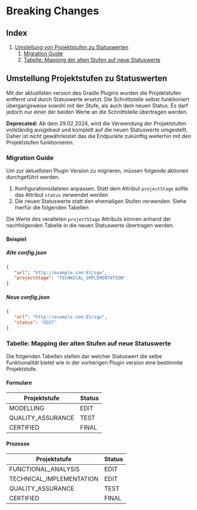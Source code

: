 # Breaking Changes

## Index

1. [Umstellung von Projektstufen zu Statuswerten](#umstellung-projektstufen-zu-statuswerten)
   1. [Migration Guide](#migration-guide)
   2. [Tabelle: Mapping der alten Stufen auf neue Statuswerte](#tabelle-mapping-der-alten-stufen-auf-neue-statuswerte)

## Umstellung Projektstufen zu Statuswerten

Mit der aktuellsten version des Gradle Plugins wurden die Projektstufen entfernt und durch
Statuswerte ersetzt. 
Die Schnittstelle selbst funktioniert übergangsweise sowohl mit der Stufe, als auch dem neuen Status.
Es darf jedoch nur einer der beiden Werte an die Schnittstelle übertragen werden.

**Deprecated:** Ab dem 29.02.2024, wird die Verwendung der Projektstufen vollständig ausgebaut 
und komplett auf die neuen Statuswerte umgestellt. Daher ist nicht gewährleistet das die Endpunkte
zukünftig weiterhin mit den Projektstufen funktionieren.


### Migration Guide

Um zur aktuellsten Plugin Version zu migrieren, müssen folgende aktionen durchgeführt werden.

1. Konfigurationsdateien anpassen. Statt dem Attribut `projectStage` sollte das Attribut `status` verwendet werden 
2. Die neuen Statuswerte statt den ehemaligen Stufen verwenden. Siehe hierfür die folgenden Tabellen

Die Werte des veralteten `projectStage` Attributs können anhand der nachfolgenden Tabelle
in die neuen Statuswerte übertragen werden.

#### Beispiel
##### Alte config.json

```json
{
   "url": "http://example.com:81/sgw",
   "projectStage": "TECHNICAL_IMPLEMENTATION"
}
```

##### Neue config.json

```json
{
   "url": "http://example.com:81/sgw",
   "status": "EDIT"
}
```

### Tabelle: Mapping der alten Stufen auf neue Statuswerte

Die folgenden Tabellen stellen dar welcher Statuswert die selbe Funktionalität bietet wie in der
vorherigen Plugin version eine bestimmte Projektstufe.

#### Formulare

| Projektstufe      | Status |
|-------------------|--------|
| MODELLING         | EDIT   |
| QUALITY_ASSURANCE | TEST   |
| CERTIFIED         | FINAL  |

#### Prozesse

| Projektstufe             | Status |
|--------------------------|--------|
| FUNCTIONAL_ANALYSIS      | EDIT   |
| TECHNICAL_IMPLEMENTATION | EDIT   |
| QUALITY_ASSURANCE        | TEST   |
| CERTIFIED                | FINAL  |


